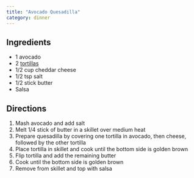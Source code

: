 ```yaml
---
title: "Avocado Quesadilla"
category: dinner
---
```


## Ingredients
- 1 avocado
- 2 [tortillas](/recipes/tortillas)
- 1/2 cup cheddar cheese
- 1/2 tsp salt
- 1/2 stick butter
- Salsa

## Directions

1. Mash avocado and add salt
2. Melt 1/4 stick of butter in a skillet over medium heat
3. Prepare quesadilla by covering one tortilla in avocado, then cheese, followed by the other tortilla
4. Place tortilla in skillet and cook until the bottom side is golden brown
5. Flip tortilla and add the remaining butter
6. Cook until the bottom side is golden brown
7. Remove from skillet and top with salsa

